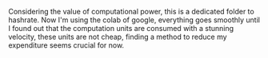 Considering the value of computational power, this is a dedicated folder to hashrate.
Now I'm using the colab of google, everything goes smoothly until I found out that the computation units are consumed with a stunning velocity, these units are not cheap, finding a method to reduce my expenditure seems crucial for now.